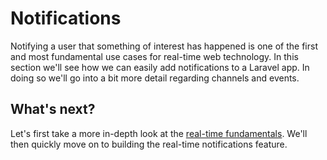 # Notifications

Notifying a user that something of interest has happened is one of the first and most fundamental use cases for real-time web technology. In this section we'll see how we can easily add notifications to a Laravel app. In doing so we'll go into a bit more detail regarding channels and events.

## What's next?

Let's first take a more in-depth look at the [real-time fundamentals](./fundamentals.md). We'll then quickly move on to building the real-time notifications feature.

